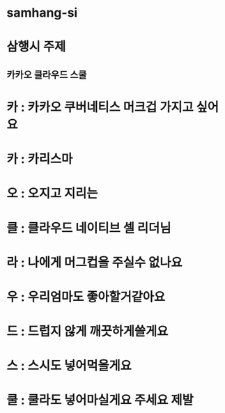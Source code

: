 # samhang-si

# 삼행시 주제
## 카카오 클라우드 스쿨
# 카 : 카카오 쿠버네티스 머크겁 가지고 싶어요
# 카 : 카리스마
# 오 : 오지고 지리는

# 클 : 클라우드 네이티브 셀 리더님
# 라 : 나에게 머그컵을 주실수 없나요
# 우 : 우리엄마도 좋아할거같아요
# 드 : 드럽지 않게 깨끗하게쓸게요

# 스 : 스시도 넣어먹을게요
# 쿨 : 쿨라도 넣어마실게요 주세요 제발
